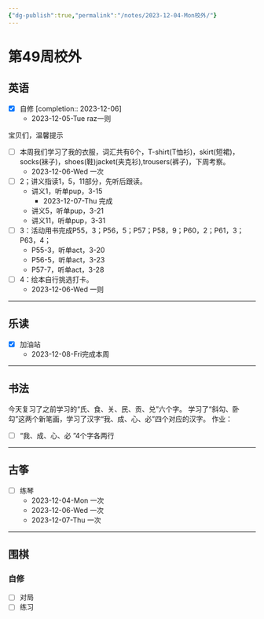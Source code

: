```yaml
---
{"dg-publish":true,"permalink":"/notes/2023-12-04-Mon校外/"}
---
```



# 第49周校外
## 英语
- [x] 自修 [completion:: 2023-12-06]
	- 2023-12-05-Tue raz一则

宝贝们，温馨提示
- [ ] 本周我们学习了我的衣服，词汇共有6个，T-shirt(T恤衫)，skirt(短裙)，socks(袜子)，shoes(鞋)jacket(夹克衫),trousers(裤子)，下周考察。
	- 2023-12-06-Wed 一次
- [ ] 2；讲义指读1，5，11部分，先听后跟读。
	- 讲义1，听单pup，3-15
		- 2023-12-07-Thu 完成
	- 讲义5，听单pup，3-21
	- 讲义11，听单pup，3-31
- [ ] 3：活动用书完成P55，3；P56，5；P57；P58，9；P60，2；P61，3；P63，4；
	- P55-3，听单act，3-20
	- P56-5，听单act，3-23
	- P57-7，听单act，3-28
- [ ] 4：绘本自行挑选打卡。
	- 2023-12-06-Wed 一则
---
## 乐读
- [x] 加油站
	- 2023-12-08-Fri完成本周
---
## 书法
今天复习了之前学习的“氏、食、关、民、贡、兑”六个字。
学习了“斜勾、卧勾”这两个新笔画，学习了汉字“我、成、心、必”四个对应的汉字。
作业：
- [ ] “我、成、心、必 ”4个字各两行

---
## 古筝
- [ ] 练琴
	- 2023-12-04-Mon 一次
	- 2023-12-06-Wed 一次
	- 2023-12-07-Thu 一次
---
## 围棋
### 自修
- [ ] 对局
- [ ] 练习